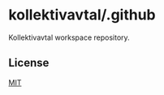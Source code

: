 # kollektivavtal/.github

Kollektivavtal workspace repository.

## License

[MIT](https://github.com/kollektivavtal/.github/blob/main/license)
